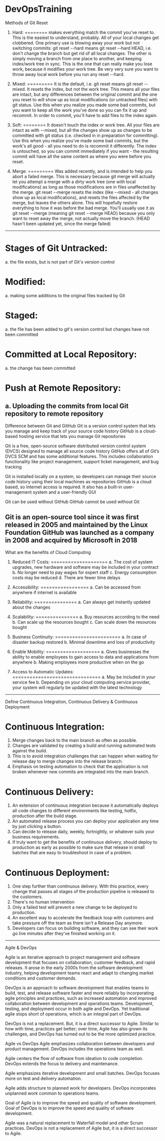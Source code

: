 # DevOpsTraining

Methods of Git Reset

1. Hard:
========
makes everything match the commit you've reset to. This is the easiest to understand, probably. All of your local changes get clobbered. One primary use is blowing away your work but not switching commits: git reset --hard means git reset --hard HEAD, i.e. don't change the branch but get rid of all local changes. The other is simply moving a branch from one place to another, and keeping index/work tree in sync. This is the one that can really make you lose work, because it modifies your work tree. Be very very sure you want to throw away local work before you run any reset --hard.

2. Mixed:
=========
It is the default, i.e. git reset means git reset --mixed. It resets the index, but not the work tree. This means all your files are intact, but any differences between the original commit and the one you reset to will show up as local modifications (or untracked files) with git status. Use this when you realize you made some bad commits, but you want to keep all the work you've done so you can fix it up and recommit. In order to commit, you'll have to add files to the index again.

3. Soft:
========
It doesn't touch the index or work tree. All your files are intact as with --mixed, but all the changes show up as changes to be committed with git status (i.e. checked in in preparation for committing). Use this when you realize you've made some bad commits, but the work's all good - all you need to do is recommit it differently. The index is untouched, so you can commit immediately if you want - the resulting commit will have all the same content as where you were before you reset.

4. Merge:
=========
Was added recently, and is intended to help you abort a failed merge. This is necessary because git merge will actually let you attempt a merge with a dirty work tree (one with local modifications) as long as those modifications are in files unaffected by the merge. git reset --merge resets the index (like --mixed - all changes show up as local modifications), and resets the files affected by the merge, but leaves the others alone. This will hopefully restore everything to how it was before the bad merge. You'll usually use it as git reset --merge (meaning git reset --merge HEAD) because you only want to reset away the merge, not actually move the branch. (HEAD hasn't been updated yet, since the merge failed)

------------------------------------------------------------------------------------------------
Stages of Git 
Untracked:
==========
a. the file exists, but is not part of Git's version control

Modified:
=========
a. making some additions to the original files tracked by Git

Staged:
=======
a. the file has been added to git's version control but changes have not been committed

Committed at Local Repository:
==============================
a. the change has been committed

Push at Remote Repository:
==========================
a. Uploading the commits from local Git repository to remote repository
------------------------------------------------------------------------------------------------
Difference between Git and GitHub
Git is a version control system that lets you manage and keep track of your source code history
GitHub is a cloud-based hosting service that lets you manage Git repositories

Git is a free, open-source software distributed version control system (DVCS) designed to manage all source code history
GitHub offers all of Git’s DVCS SCM and has some additional features. This includes collaboration functionality like project management, support ticket management, and bug tracking

Git is installed locally on a system, so developers can manage their source code history using their local machines as repositories
GitHub is a cloud based, so Internet access is required. It also has a built-in user-management system and a user-friendly GUI

Git can be used without GitHub
GitHub cannot be used without Git

Git is an open-source tool since it was first released in 2005 and maintained by the Linux Foundation
GitHub was launched as a company in 2008 and acquired by Microsoft in 2018
------------------------------------------------------------------------------------------------
What are the benefits of Cloud Computing
1. Reduced IT Costs:
====================
a. The cost of system upgrades, new hardware and software may be included in your contract
b. No longer need to pay wages for expert staff
c. Energy consumption costs may be reduced
d. There are fewer time delays

2. Accessibility:
=================
a. Can be accessed from anywhere if internet is available

3. Reliability:
===============
a. Can always get instantly updated about the changes

4. Scalability:
===============
a. Buy resources according to the need
b. Can scale up the resources bought
c. Can scale down the resources bought

5. Business Continuity:
=======================
a. In case of disaster backup restored
b. Minimal downtime and loss of productivity

6. Enable Mobility:
===================
a. Gives businesses the ability to enable employees to gain access to data and applications from anywhere
b. Making employees more productive when on the go

7. Access to Automatic Updates:
===============================
a. May be included in your service fee
b. Depending on your cloud computing service provider, your system will regularly be updated with the latest technology
------------------------------------------------------------------------------------------------
Define Continuous Integration, Continuous Delivery & Continuous Deployment

Continuous Integration:
=======================
1. Merge changes back to the main branch as often as possible. 
2. Changes are validated by creating a build and running automated tests against the build. 
3. This is to avoid integration challenges that can happen when waiting for release day to merge changes into the release branch.
4. Emphasis on testing automation to check that the application is not broken whenever new commits are integrated into the main branch.

Continuous Delivery:
====================
1. An extension of continuous integration because it automatically deploys all code changes to different environments like testing, hotfix, production after the build stage. 
2. An automated release process you can deploy your application any time by just clicking a button.
3. Can decide to release daily, weekly, fortnightly, or whatever suits your business requirements. 
4. If truly want to get the benefits of continuous delivery, should deploy to production as early as possible to make sure that release in small batches that are easy to troubleshoot in case of a problem.

Continuous Deployment:
======================
1. One step further than continuous delivery. With this practice, every change that passes all stages of the production pipeline is released to the customers. 
2. There's no human intervention
3. Only a failed test will prevent a new change to be deployed to production.
4. An excellent way to accelerate the feedback loop with customers and take pressure off the team as there isn't a Release Day anymore. 
5. Developers can focus on building software, and they can see their work go live minutes after they've finished working on it.
------------------------------------------------------------------------------------------------
Agile & DevOps

Agile is an iterative approach to project management and software development that focuses on collaboration, customer feedback, and rapid releases. It arose in the early 2000s from the software development industry, helping development teams react and adapt to changing market conditions and customer demands.

DevOps is an approach to software development that enables teams to build, test, and release software faster and more reliably by incorporating agile principles and practices, such as increased automation and improved collaboration between development and operations teams. Development, testing, and deployment occur in both agile and DevOps. Yet traditional agile stops short of operations, which is an integral part of DevOps. 

DevOps is not a replacement. But, it is a direct successor to Agile. Similar to how with time, practices get better; over time, Agile has also grown its challenges, and DevOps has turned out to be the more optimized practice.


Agile vs DevOps
Agile emphasizes collaboration between developers and product management.
DevOps includes the operations team as well.

Agile centers the flow of software from ideation to code completion.
DevOps extends the focus to delivery and maintenance.

Agile emphasizes iterative development and small batches.
DevOps focuses more on test and delivery automation.

Agile adds structure to planned work for developers.
DevOps incorporates unplanned work common to operations teams.

Goal of Agile is to improve the speed and quality of software development.
Goal of DevOps is to improve the speed and quality of software development.

Agile was a natural replacement to Waterfall model and other Scrum practices.
DevOps is not a replacement of Agile but, it is a direct successor to Agile.